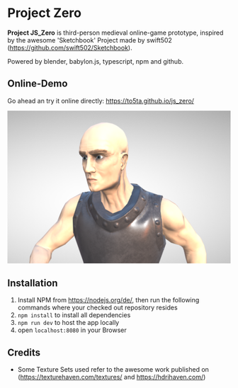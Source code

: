 # Project Zero

**Project JS_Zero** is third-person medieval online-game prototype, inspired by the awesome 'Sketchbook' Project made by swift502 (https://github.com/swift502/Sketchbook).

Powered by blender, babylon.js, typescript, npm and github.

## Online-Demo

Go ahead an try it online directly: https://to5ta.github.io/js_zero/

![Promo](promotion/promo6.PNG)

## Installation

1. Install NPM from https://nodejs.org/de/, then run the following commands where your checked out repository resides 
2. `npm install` to install all dependencies
3. `npm run dev` to host the app locally
4. open `localhost:8080` in your Browser

## Credits

* Some Texture Sets used refer to the awesome work published on (https://texturehaven.com/textures/ and https://hdrihaven.com/)